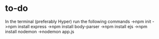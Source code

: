 # to-do

In the terminal (preferably Hyper) run the following commands
->npm init
->npm install express
->npm install body-parser
->npm install ejs
->npm install nodemon
->nodemon app.js
